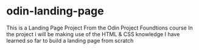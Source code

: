 # odin-landing-page
This is a Landing Page Project From the Odin Project Foundtions course
In the project i will be making use of the HTML & CSS knowledge
I have learned so far to build a landing page from scratch